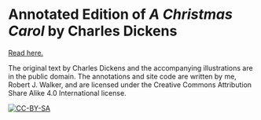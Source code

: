 # Annotated Edition of _A Christmas Carol_ by Charles Dickens

[Read here.](https://rjwut.github.io/carol)

The original text by Charles Dickens and the accompanying illustrations are in the public domain. The annotations and site code are written by me, Robert J. Walker, and are licensed under the Creative Commons Attribution Share Alike 4.0 International license.

[![CC-BY-SA](https://i.creativecommons.org/l/by-sa/4.0/88x31.png)](http://creativecommons.org/licenses/by-sa/4.0/)
